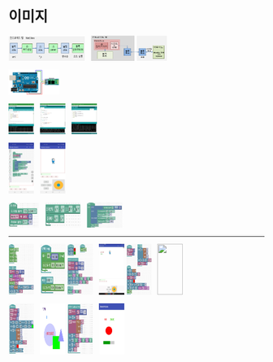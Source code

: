 # 이미지

<img src="AndroidBlocklyCodeProc.png" width="150" height="50"/> &nbsp; <img src="ArduBlockly_SysConfig.png" width="150" height="50"/>

<img src="ArduinoUNO-Bluetooth_Sch.png" width="100" height="50"/>

<img src="Arduino_SerialPort.png" width="50" height="60"/> &nbsp; <img src="Arduino_Serial.png" width="50" height="60"/>
 &nbsp; <img src="Arduino_Board.png" width="50" height="60"/>

<img src="ArduBlockly_block_code.jpg" width="50" height="100"/> &nbsp; <img src="ArduinoBlockly_run_st.jpg" width="50" height="100"/>

<img src="blockly_exam_init.jpg" width="60" height="50"/> &nbsp; <img src="blockly_exam_joystick.jpg" width="70" height="50"/>
 &nbsp; <img src="blockly_exam_loop.jpg" width="70" height="50"/>

---

<img src="i2c_pwm_char.png" width="50" height="100"/> &nbsp; <img src="i2c_read_reg.png" width="50" height="100"/>
<img src="joystick_char_pos.png" width="50" height="100"/> &nbsp; <img src="joystick_char_pos_result.jpg" width="50" height="100"/>
<img src="charbox_color_time.png" width="50" height="100"/> &nbsp; <img src="charbox_color_time_run.png" width="50" height="100"/>

<img src="shape_attri_set.png" width="50" height="100"/> &nbsp; <img src="shape_attri_set_run.png" width="50" height="100"/>
<img src="statebar_shape_joystick.png" width="50" height="100"/> &nbsp; <img src="statebar_shape_joystick_run.png" width="50" height="100"/>



